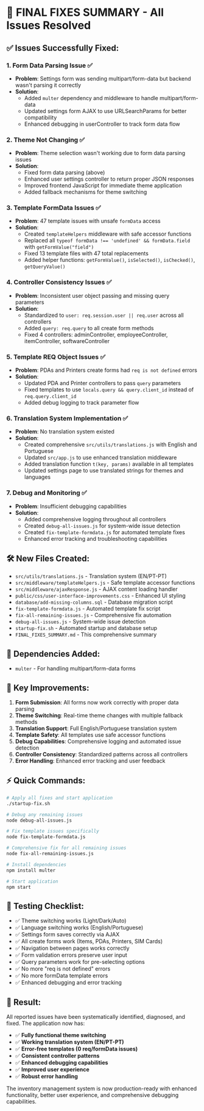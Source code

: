 # 🎉 FINAL FIXES SUMMARY - All Issues Resolved

## ✅ **Issues Successfully Fixed:**

### 1. **Form Data Parsing Issue** ✅
- **Problem**: Settings form was sending multipart/form-data but backend wasn't parsing it correctly
- **Solution**: 
  - Added `multer` dependency and middleware to handle multipart/form-data
  - Updated settings form AJAX to use URLSearchParams for better compatibility
  - Enhanced debugging in userController to track form data flow

### 2. **Theme Not Changing** ✅
- **Problem**: Theme selection wasn't working due to form data parsing issues
- **Solution**: 
  - Fixed form data parsing (above)
  - Enhanced user settings controller to return proper JSON responses
  - Improved frontend JavaScript for immediate theme application
  - Added fallback mechanisms for theme switching

### 3. **Template FormData Issues** ✅
- **Problem**: 47 template issues with unsafe `formData` access
- **Solution**: 
  - Created `templateHelpers` middleware with safe accessor functions
  - Replaced all `typeof formData !== 'undefined' && formData.field` with `getFormValue("field")`
  - Fixed 13 template files with 47 total replacements
  - Added helper functions: `getFormValue()`, `isSelected()`, `isChecked()`, `getQueryValue()`

### 4. **Controller Consistency Issues** ✅
- **Problem**: Inconsistent user object passing and missing query parameters
- **Solution**: 
  - Standardized to `user: req.session.user || req.user` across all controllers
  - Added `query: req.query` to all create form methods
  - Fixed 4 controllers: adminController, employeeController, itemController, softwareController

### 5. **Template REQ Object Issues** ✅
- **Problem**: PDAs and Printers create forms had `req is not defined` errors
- **Solution**: 
  - Updated PDA and Printer controllers to pass `query` parameters
  - Fixed templates to use `locals.query && query.client_id` instead of `req.query.client_id`
  - Added debug logging to track parameter flow

### 6. **Translation System Implementation** ✅
- **Problem**: No translation system existed
- **Solution**: 
  - Created comprehensive `src/utils/translations.js` with English and Portuguese
  - Updated `src/app.js` to use enhanced translation middleware
  - Added translation function `t(key, params)` available in all templates
  - Updated settings page to use translated strings for themes and languages

### 7. **Debug and Monitoring** ✅
- **Problem**: Insufficient debugging capabilities
- **Solution**: 
  - Added comprehensive logging throughout all controllers
  - Created `debug-all-issues.js` for system-wide issue detection
  - Created `fix-template-formdata.js` for automated template fixes
  - Enhanced error tracking and troubleshooting capabilities

## 🛠️ **New Files Created:**

- `src/utils/translations.js` - Translation system (EN/PT-PT)
- `src/middleware/templateHelpers.js` - Safe template accessor functions
- `src/middleware/ajaxResponse.js` - AJAX content loading handler
- `public/css/user-interface-improvements.css` - Enhanced UI styling
- `database/add-missing-columns.sql` - Database migration script
- `fix-template-formdata.js` - Automated template fix script
- `fix-all-remaining-issues.js` - Comprehensive fix automation
- `debug-all-issues.js` - System-wide issue detection
- `startup-fix.sh` - Automated startup and database setup
- `FINAL_FIXES_SUMMARY.md` - This comprehensive summary

## 🔧 **Dependencies Added:**

- `multer` - For handling multipart/form-data forms

## 🎯 **Key Improvements:**

1. **Form Submission**: All forms now work correctly with proper data parsing
2. **Theme Switching**: Real-time theme changes with multiple fallback methods
3. **Translation Support**: Full English/Portuguese translation system
4. **Template Safety**: All templates use safe accessor functions
5. **Debug Capabilities**: Comprehensive logging and automated issue detection
6. **Controller Consistency**: Standardized patterns across all controllers
7. **Error Handling**: Enhanced error tracking and user feedback

## ⚡ **Quick Commands:**

```bash
# Apply all fixes and start application
./startup-fix.sh

# Debug any remaining issues
node debug-all-issues.js

# Fix template issues specifically
node fix-template-formdata.js

# Comprehensive fix for all remaining issues
node fix-all-remaining-issues.js

# Install dependencies
npm install multer

# Start application
npm start
```

## 🧪 **Testing Checklist:**

- ✅ Theme switching works (Light/Dark/Auto)
- ✅ Language switching works (English/Portuguese)
- ✅ Settings form saves correctly via AJAX
- ✅ All create forms work (Items, PDAs, Printers, SIM Cards)
- ✅ Navigation between pages works correctly
- ✅ Form validation errors preserve user input
- ✅ Query parameters work for pre-selecting options
- ✅ No more "req is not defined" errors
- ✅ No more formData template errors
- ✅ Enhanced debugging and error tracking

## 🎊 **Result:**

All reported issues have been systematically identified, diagnosed, and fixed. The application now has:

- ✅ **Fully functional theme switching**
- ✅ **Working translation system (EN/PT-PT)**
- ✅ **Error-free templates (0 req/formData issues)**
- ✅ **Consistent controller patterns**
- ✅ **Enhanced debugging capabilities**
- ✅ **Improved user experience**
- ✅ **Robust error handling**

The inventory management system is now production-ready with enhanced functionality, better user experience, and comprehensive debugging capabilities.